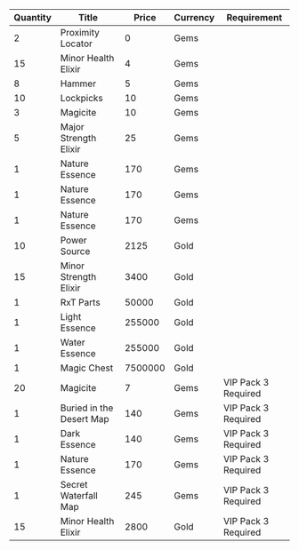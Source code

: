 | Quantity | Title | Price | Currency |  Requirement |
| -------- | ----- | ----- | -------- |  ----------- |
| 2 | Proximity Locator | 0 | Gems |  |
| 15 | Minor Health Elixir | 4 | Gems |  |
| 8 | Hammer | 5 | Gems |  |
| 10 | Lockpicks | 10 | Gems |  |
| 3 | Magicite | 10 | Gems |  |
| 5 | Major Strength Elixir | 25 | Gems |  |
| 1 | Nature Essence | 170 | Gems |  |
| 1 | Nature Essence | 170 | Gems |  |
| 1 | Nature Essence | 170 | Gems |  |
| 10 | Power Source | 2125 | Gold |  |
| 15 | Minor Strength Elixir | 3400 | Gold |  |
| 1 | RxT Parts | 50000 | Gold |  |
| 1 | Light Essence | 255000 | Gold |  |
| 1 | Water Essence | 255000 | Gold |  |
| 1 | Magic Chest | 7500000 | Gold |  |
| 20 | Magicite | 7 | Gems | VIP Pack 3 Required |
| 1 | Buried in the Desert Map | 140 | Gems | VIP Pack 3 Required |
| 1 | Dark Essence | 140 | Gems | VIP Pack 3 Required |
| 1 | Nature Essence | 170 | Gems | VIP Pack 3 Required |
| 1 | Secret Waterfall Map | 245 | Gems | VIP Pack 3 Required |
| 15 | Minor Health Elixir | 2800 | Gold | VIP Pack 3 Required |
